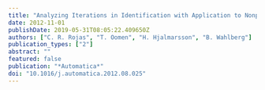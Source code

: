 ```yaml
---
title: "Analyzing Iterations in Identification with Application to Nonparametric $H_ınfty$-norm Estimation"
date: 2012-11-01
publishDate: 2019-05-31T08:05:22.409650Z
authors: ["C. R. Rojas", "T. Oomen", "H. Hjalmarsson", "B. Wahlberg"]
publication_types: ["2"]
abstract: ""
featured: false
publication: "*Automatica*"
doi: "10.1016/j.automatica.2012.08.025"
---
```



